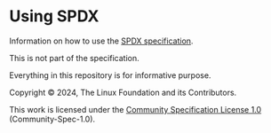 # Using SPDX

Information on how to use the
[SPDX specification](https://spdx.dev/use/specifications/).

This is not part of the specification.

Everything in this repository is for informative purpose.

Copyright © 2024, The Linux Foundation and its Contributors.

This work is licensed under the
[Community Specification License 1.0](./LICENSE)
(Community-Spec-1.0).
